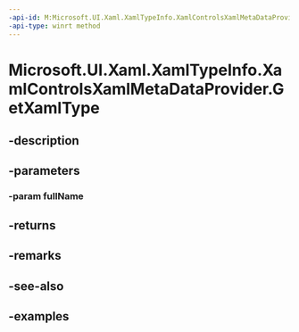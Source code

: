 ```yaml
---
-api-id: M:Microsoft.UI.Xaml.XamlTypeInfo.XamlControlsXamlMetaDataProvider.GetXamlType(System.String)
-api-type: winrt method
---
```


<!-- Method syntax.
public IXamlType XamlControlsXamlMetaDataProvider.GetXamlType(String fullName)
-->

# Microsoft.UI.Xaml.XamlTypeInfo.XamlControlsXamlMetaDataProvider.GetXamlType

## -description

## -parameters
### -param fullName

## -returns

## -remarks

## -see-also

## -examples

